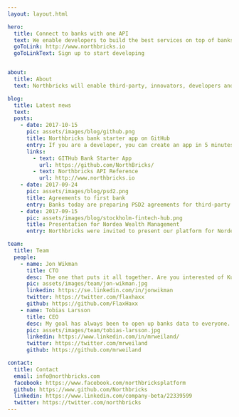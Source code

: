 ```yaml
---
layout: layout.html

hero:
  title: Connect to banks with one API
  text: We enable developers to build the best services on top of banks with ONE API.
  goToLink: http://www.northbricks.io
  goToLinkText: Sign up to start developing


about:
  title: About
  text: Northbricks will enable third-party, innovators, developers and companies to build the best services on top of banks. End customers will benefit of this innovations and use the best services there are to manage what is so central in everyones life - your money.

blog:
  title: Latest news
  text:
  posts:
    - date: 2017-10-15
      pic: assets/images/blog/github.png
      title: Northbricks bank starter app on GitHub
      entry: If you are a developer, you can create an app in 5 minutes that connects to Northbrick APIs. Today, we released an update of our "Northbricks Bank Starter App" that makes it possible to easily start using the Northbricks API. Right now we run against mocked data but we plan to open up to real banking services as soon as possible. Stay tuned!
      links:
        - text: GITHub Bank Starter App
          url: https://github.com/NorthBricks/
        - text: Northbricks API Reference
          url: http://www.northbricks.io
    - date: 2017-09-24
      pic: assets/images/blog/psd2.png
      title: Agreements to first bank
      entry: Banks today are preparing PSD2 agreements for third-party vendors. Soon we have first real agreement with a bank in Sweden to start test Northbricks platform and more to come.
    - date: 2017-09-15
      pic: assets/images/blog/stockholm-fintech-hub.png
      title: Presentation for Nordea Wealth Management
      entry: Northbricks were invited to present our platform for Nordea Wealth Management at Stockholm Fintech Hub. We are currently embarking on integrating Nordea into Northbricks platform. When integrated, third party applications will have access to 11 million customers to create amazing innovations.

team:
  title: Team
  people:
    - name: Jon Wikman
      title: CTO
      desc: The one that puts it all together. Are you interested of Kubertenes, Microservices and have backgground from Java - and wants to be apart of Northbricks to change the world - contact me.
      pic: assets/images/team/jon-wikman.jpg
      linkedin: https://se.linkedin.com/in/jonwikman
      twitter: https://twitter.com/flaxhaxx
      github: https://github.com/FlaxHaxx
    - name: Tobias Larsson
      title: CEO
      desc: My goal has always been to open up banks data to everyone. Banking has been a closed business and i really wanna open up pandoras box. If you are a third-party and have a great idea and wanna connect to all banks in Europe thru one api - contact me.
      pic: assets/images/team/tobias-larsson.jpg
      linkedin: https://www.linkedin.com/in/mrweiland/
      twitter: https://twitter.com/mrweiland
      github: https://github.com/mrweiland

contact:
  title: Contact
  email: info@northbricks.com
  facebook: https://www.facebook.com/northbricksplatform
  github: https://www.github.com/Northbricks
  linkedin: https://www.linkedin.com/company-beta/22339599
  twitter: https://twitter.com/northbricks
---
```

